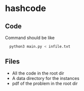 # hashcode

## Code

Command should be like
```bash
  python3 main.py < infile.txt
```


## Files
* All the code in the root dir
* A data directory for the instances
* pdf of the problem in the root dir

